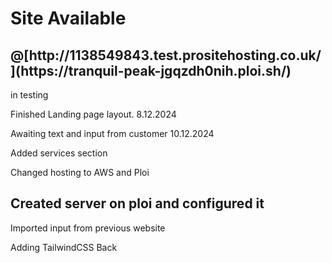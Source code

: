 <h1>Site Available </h1>
<h2>@[http://1138549843.test.prositehosting.co.uk/](https://tranquil-peak-jgqzdh0nih.ploi.sh/)</h2>
<p>in testing</p>
<p>Finished Landing page layout. 8.12.2024</p>
<p>Awaiting text and input from customer 10.12.2024</p>
<p>Added services section </p>
<p>Changed hosting to AWS and Ploi</p>
<h2>Created server on ploi and configured it</h2>
<p>Imported input from previous website</p>


Adding TailwindCSS Back
